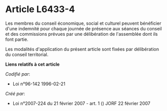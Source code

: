 # Article L6433-4

Les membres du conseil économique, social et culturel peuvent bénéficier d'une indemnité pour chaque journée de présence aux
séances du conseil et des commissions prévues par une délibération de l'assemblée dont ils font partie.

Les modalités d'application du présent article sont fixées par délibération du conseil territorial.

**Liens relatifs à cet article**

_Codifié par_:

  - Loi n°96-142 1996-02-21

_Créé par_:

  - Loi n°2007-224 du 21 février 2007 - art. 1 () JORF 22 février 2007

